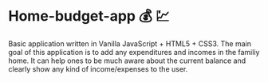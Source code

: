 # Home-budget-app :moneybag: :chart:
Basic application written in Vanilla JavaScript + HTML5 + CSS3. The main goal of this application is to add any expenditures and incomes in the familiy home. 
It can help ones to be much aware about the current balance and clearly show any kind of income/expenses to the user.
